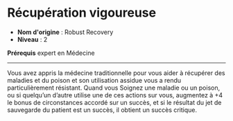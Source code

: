 # Récupération vigoureuse

 * **Nom d'origine** : Robust Recovery
 * **Niveau** : 2


<p><span id="ctl00_MainContent_DetailedOutput"><strong>Prérequis</strong> expert en Médecine<br></span></p>
<hr>
<p>Vous avez appris la médecine traditionnelle pour vous aider à récupérer des maladies et du poison et son utilisation assidue vous a rendu particulièrement résistant. Quand vous Soignez une maladie ou un poison, ou si quelqu’un d’autre utilise une de ces actions sur vous, augmentez à +4 le bonus de circonstances accordé sur un succès, et si le résultat du jet de sauvegarde du patient est un succès, il obtient un succès critique.&nbsp;</p>